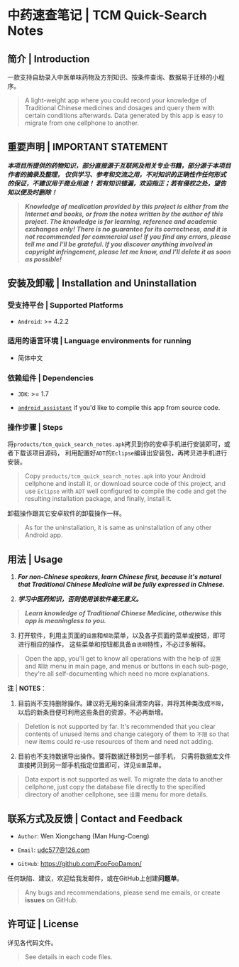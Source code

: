 # 中药速查笔记 | TCM Quick-Search Notes

## 简介 | Introduction

一款支持自助录入中医单味药物及方剂知识、按条件查询、数据易于迁移的小程序。

> A light-weight app where you could record your knowledge of Traditional Chinese medicines and dosages 
and query them with certain conditions afterwards. 
Data generated by this app is easy to migrate from one cellphone to another.

## 重要声明 | IMPORTANT STATEMENT

***本项目所提供的药物知识，部分直接源于互联网及相关专业书籍，部分源于本项目作者的摘录及整理，
仅供学习、参考和交流之用，不对知识的正确性作任何形式的保证，不建议用于商业用途！
若有知识错漏，欢迎指正；若有侵权之处，望告知以便及时删除！***

> ***Knowledge of medication provided by this project is either from the Internet and books,
or from the notes written by the author of this project. The knowledge is for learning,
reference and academic exchanges only! There is no guarantee for its correctness,
and it is not recommended for commercial use! If you find any errors, please tell me
and I'll be grateful. If you discover anything involved in copyright infringement,
please let me know, and I'll delete it as soon as possible!***

## 安装及卸载 | Installation and Uninstallation

### 受支持平台 | Supported Platforms

* `Android`: >= 4.2.2

### 适用的语言环境 | Language environments for running

* 简体中文

### 依赖组件 | Dependencies

* `JDK`: >= 1.7

* [`android_assistant`](https://github.com/FooFooDamon/android_assistant.git)
if you'd like to compile this app from source code.

### 操作步骤 | Steps

将`products/tcm_quick_search_notes.apk`拷贝到你的安卓手机进行安装即可，或者下载该项目源码，
利用配置好`ADT`的`Eclipse`编译出安装包，再拷贝进手机进行安装。

> Copy `products/tcm_quick_search_notes.apk` into your Android cellphone and install it, 
or download source code of this project, and use `Eclipse` with `ADT` well configured 
to compile the code and get the resulting installation package, and finally, install it.

卸载操作跟其它安卓软件的卸载操作一样。

> As for the uninstallation, it is same as uninstallation of any other Android app.

## 用法 | Usage

1. ***For non-Chinese speakers, learn Chinese first, because it's natural that
Traditional Chinese Medicine will be fully expressed in Chinese.***

2. ***学习中医药知识，否则使用该软件毫无意义。***

> ***Learn knowledge of Traditional Chinese Medicine,
otherwise this app is meaningless to you.***

3. 打开软件，利用主页面的`设置`和`帮助`菜单，以及各子页面的菜单或按钮，即可进行相应的操作，
这些菜单和按钮都具备`自说明`特性，不必过多解释。

> Open the app, you'll get to know all operations with the help of `设置` and `帮助` menu in main page,
and menus or buttons in each sub-page, they're all self-documenting which need no more explanations.

**注** | **NOTES**：

1. 目前尚不支持删除操作。建议将无用的条目清空内容，并将其种类改成`不限`，
以后的新条目便可利用这些条目的资源，不必再新增。

> Deletion is not supported by far. It's recommended that you clear contents of unused items
and change category of them to `不限` so that new items could re-use resources of them and need not adding.

2. 目前也不支持数据导出操作。要将数据迁移到另一部手机，
只需将数据库文件直接拷贝到另一部手机指定位置即可，详见`设置`菜单。

> Data export is not supported as well. To migrate the data to another cellphone,
just copy the database file directly to the specified directory of another cellphone,
see `设置` menu for more details.

## 联系方式及反馈 | Contact and Feedback

* `Author`: Wen Xiongchang (Man Hung-Coeng)

* `Email`: <udc577@126.com>

* `GitHub`: https://github.com/FooFooDamon/

任何缺陷、建议，欢迎给我发邮件，或在GitHub上创建**问题单**。

> Any bugs and recommendations, please send me emails, or create **issues** on GitHub.

## 许可证 | License

详见各代码文件。

> See details in each code files.

